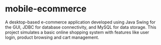 # mobile-ecommerce
A desktop-based e-commerce application developed using Java Swing for the GUI, JDBC for database connectivity, and MySQL for data storage. This project simulates a basic online shopping system with features like user login, product browsing and cart management.

